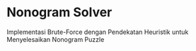 # Nonogram Solver
 Implementasi Brute-Force dengan Pendekatan Heuristik untuk Menyelesaikan Nonogram Puzzle

